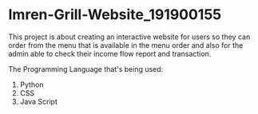 # Imren-Grill-Website_191900155

This project is about creating an interactive website for users so they can order from the menu that is available in the menu order and also for the admin
able to check their income flow report and transaction. 

The Programming Language that's being used:
1. Python
2. CSS
3. Java Script
